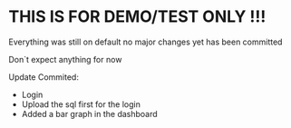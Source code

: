 # THIS IS FOR DEMO/TEST ONLY !!!

Everything was still on default no major changes yet has been committed

Don`t expect anything for now

Update Commited: 

* Login
* Upload the sql first for the login
* Added a bar graph in the dashboard


